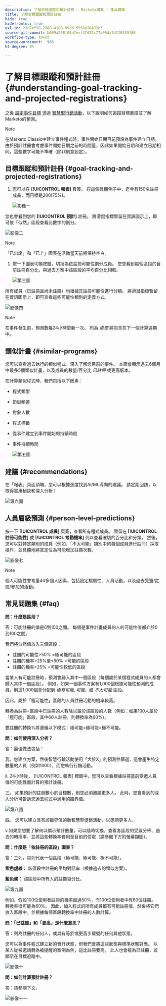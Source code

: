 ```yaml
---
description: 了解目標追蹤和預計註冊 — Marketo檔案 — 產品檔案
title: 了解目標跟蹤和預計註冊
hide: true
hidefromtoc: true
exl-id: 22d7ef98-2988-4188-99dd-5558a78492e3
source-git-commit: b609a268f08a7eef47d32c77a054a7d120339186
workflow-type: tm+mt
source-wordcount: '986'
ht-degree: 0%

---
```


# 了解目標跟蹤和預計註冊 {#understanding-goal-tracking-and-projected-registrations}

之後 [設定事件目標](/help/marketo/product-docs/marketo-sky/setting-event-goals.md) 透過 [智慧型行銷活動](/help/marketo/product-docs/core-marketo-concepts/smart-campaigns/creating-a-smart-campaign/create-a-new-smart-campaign.md)，以下說明如何追蹤目標進度並了解Marketo的預測。

>[!NOTE]
>
>在Marketo Classic中建立事件程式時，事件開始日期目前預設為事件建立日期。 由於預計註冊會考慮事件開始日期之前的時間量，因此如果開始日期和建立日期相同，這些數字可能不準確（除非刻意設定）。

## 目標跟蹤和預計註冊 {#goal-tracking-and-projected-registrations}

1. 您可以在 **[!UICONTROL 報表]** 頁簽。 在這個具體例子中，迄今有150名註冊成員，而目標是200(75%)。

   ![影像一](assets/understanding-goal-tracking-and-projected-registrations-1.png)

您也會看到您的 **[!UICONTROL 預計]** 註冊。 將滑鼠指標暫留在資訊圖示上，即可依「似然」區段查看此數字的劃分。

![影像二](assets/understanding-goal-tracking-and-projected-registrations-2.png)

>[!NOTE]
>
>「已出席」和「已上」圖表在活動當天前將保持空白。

1. 按一下圖表切換按鈕，切換為依註冊可能性劃分成員。 您會看到每個區段的目前註冊百分比，與過去方案中該區段的平均百分比相較。

   ![第三圖](assets/understanding-goal-tracking-and-projected-registrations-3.png)

所有成員（已註冊且尚未註冊）均根據其註冊可能性進行分類。 將滑鼠指標暫留在資訊圖示上，即可查看這些可能性類別的定義方式。

![影像四](assets/understanding-goal-tracking-and-projected-registrations-4.png)

>[!NOTE]
>
>在事件發生前，預測數每24小時更新一次。 列為 _處理_ 將包含在下一個計算週期中。

## 類似計畫 {#similar-programs}

您可以查看過去執行的類似程式，深入了解您目前的事件。 本節會顯示過去6個月中最多5個類似計畫，以及成員的數量/百分比 _已註冊_ 或更高版本。

在計算類似程式時，我們包括以下因素：

* 程式類型
* 節目頻道
* 對象人數
* 程式標籤
* 從事件建立到事件開始的持續時間
* 事件持續時間

   ![第五圖](assets/understanding-goal-tracking-and-projected-registrations-5.png)

## 建議 {#recommendations}

在「報表」頁面頂端，您可以根據進度找到AI/ML導向的建議。 請定期回訪，以取得實用秘訣和深入分析！

![第六圖](assets/understanding-goal-tracking-and-projected-registrations-6.png)

## 人員層級預測 {#person-level-predictions}

按一下 **[!UICONTROL 成員]** 頁簽，查看所有程式成員。 暫留在 **[!UICONTROL 註冊可能性]** 或 **[!UICONTROL 考勤機率]** 列以查看確切的百分比和分類。 然後，您可以對特定類別的成員（例如，「不太可能」類別中的每個成員進行註冊）採取操作，並具體地將其定位為可能增加註冊次數。

![影像七](assets/understanding-goal-tracking-and-projected-registrations-7.png)

>[!NOTE]
>
>個人可能性會考量40多個人因素，包括設定檔屬性、人員活動，以及過去受邀/註冊/參加的活動。

## 常見問題集 {#faq}

**問：什麼是區段？**

答：可能註冊的值是0到100之間。 每個是事件計畫成員的人的可能性值都介於0到100之間。

我們將似然值放入三個區段：

* 註冊的可能性>50% =極可能的區段
* 註冊的機率>25%至&lt;50% =可能的區段
* 註冊的機率&lt;25% =可能性較低的區段

當某人有可能註冊時，預測會歸入其中一個區段（每個屬於某個程式成員的人都會歸入其中一個區段）。 例如，如果一個事件方案有1,000個根據可能性預測的成員，則這1,000個會分配到 _極有可能_, _可能_，或 _不太可能_ 區段。

因此，屬於「極可能性」區段的人員註冊活動的機率較高。

轉換為註冊=區段中已註冊的人數除以屬於該區段的人數（例如：如果100人屬於「極可能」區段，其中60人註冊，則轉換率為60%）。

要註冊的轉換%將遵循以下模式：極可能>極可能>極不可能。

**問：如何使用深入分析？**

答：最佳做法包括：

我。您建立方案，然後智慧行銷活動使用「大於X」的預測性篩選，這會產生特定數量的人員（例如1000），而您執行行銷活動。

ii. 24小時後， [!UICONTROL 報表] 標籤中，您可以查看根據註冊當前受邀人員值的可能性而計算的預計註冊。

三。 如果預計的註冊數小於目標數，則您必須邀請更多人。 此時，您會看到的深入分析可告訴您過去程式中適用的臨界值。

![第八圖](assets/understanding-goal-tracking-and-projected-registrations-8.png)

四。 您可以建立具有該臨界值的新智慧型促銷活動，以邀請更多人。

v.如果您想要了解何以顯示預計數量，可以隨時切換，查看各區段的受眾分佈、過去的轉換率，並將這些轉換率套用至目前的受眾（請參閱下方的螢幕擷圖）。

**問：什麼是「依註冊的區段」圖表？**

答：三列，每列代表一個區段（極可能、極可能、極不可能）。

**紫色虛線：** 該區段中註冊的平均對話率（根據過去的類似方案）。

**藍色條：** 該區段中所有人的註冊百分比。

![第九圖](assets/understanding-goal-tracking-and-projected-registrations-9.png)

例如，假設100位使用者註冊的機率超過50%，而100位使用者中有60位註冊。 轉換率很可能為60%。 因此，加入程式的所有成員都有可能註冊值，然後將它們放入區段中，並根據每個區段轉換率中註冊的人數計算。

**問：「已註冊」和「更高」是什麼意思？**

答：列為註冊的任何人，或具有等於或更高步驟號的任何其他狀態。

您可以為事件程式建立新的晉升狀態，但我們會將這些狀態與標準狀態對應。 以某人從被邀請轉為被提醒的案例為例，這比註冊要高。 此人也會視為已註冊，並顯示在目標追蹤中。

![影像十](assets/understanding-goal-tracking-and-projected-registrations-10.png)

**問：如何計算預計註冊？**

答：請參閱下文。

![影像十一](assets/understanding-goal-tracking-and-projected-registrations-11.png)

